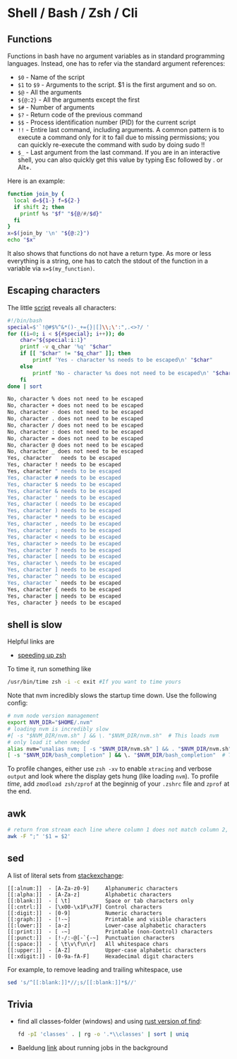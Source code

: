 # Shell / Bash / Zsh / Cli

## Functions

Functions in bash have no argument variables as in standard programming languages. Instead, one has to refer via the standard argument references:

- `$0` - Name of the script
- `$1` to `$9` - Arguments to the script. $1 is the first argument and so on.
- `$@` - All the arguments
- `${@:2}` - All the arguments except the first
- `$#` - Number of arguments
- `$?` - Return code of the previous command
- `$$` - Process identification number (PID) for the current script
- `!!` - Entire last command, including arguments. A common pattern is to execute a command only for it to fail due to missing permissions; you can quickly re-execute the command with sudo by doing sudo !!
- `$_` - Last argument from the last command. If you are in an interactive shell, you can also quickly get this value by typing Esc followed by . or Alt+.

Here is an example:

```bash
function join_by {
  local d=${1-} f=${2-}
  if shift 2; then
    printf %s "$f" "${@/#/$d}"
  fi
}
x=$(join_by '\n' "${@:2}")
echo "$x"
```

It also shows that functions do not have a return type. As more or less everything is a string, one has to catch the stdout of the function in a variable via `x=$(my_function)`.

## Escaping characters

The little [script](https://stackoverflow.com/questions/15783701/which-characters-need-to-be-escaped-when-using-bash) reveals all characters:

```bash
#!/bin/bash
special=$'`!@#$%^&*()-_+={}|[]\\;\':",.<>?/ '
for ((i=0; i < ${#special}; i++)); do
    char="${special:i:1}"
    printf -v q_char '%q' "$char"
    if [[ "$char" != "$q_char" ]]; then
        printf 'Yes - character %s needs to be escaped\n' "$char"
    else
        printf 'No - character %s does not need to be escaped\n' "$char"
    fi
done | sort
```

```bash
No, character % does not need to be escaped
No, character + does not need to be escaped
No, character - does not need to be escaped
No, character . does not need to be escaped
No, character / does not need to be escaped
No, character : does not need to be escaped
No, character = does not need to be escaped
No, character @ does not need to be escaped
No, character _ does not need to be escaped
Yes, character   needs to be escaped
Yes, character ! needs to be escaped
Yes, character " needs to be escaped
Yes, character # needs to be escaped
Yes, character $ needs to be escaped
Yes, character & needs to be escaped
Yes, character ' needs to be escaped
Yes, character ( needs to be escaped
Yes, character ) needs to be escaped
Yes, character * needs to be escaped
Yes, character , needs to be escaped
Yes, character ; needs to be escaped
Yes, character < needs to be escaped
Yes, character > needs to be escaped
Yes, character ? needs to be escaped
Yes, character [ needs to be escaped
Yes, character \ needs to be escaped
Yes, character ] needs to be escaped
Yes, character ^ needs to be escaped
Yes, character ` needs to be escaped
Yes, character { needs to be escaped
Yes, character | needs to be escaped
Yes, character } needs to be escaped
```

## shell is slow

Helpful links are

- [speeding up zsh](https://blog.jonlu.ca/posts/speeding-up-zsh)

To time it, run something like

```bash
/usr/bin/time zsh -i -c exit #If you want to time yours
```

Note that nvm incredibly slows the startup time down. Use the following config:

```bash
# nvm node version management
export NVM_DIR="$HOME/.nvm"
# loading nvm is incredibly slow
#[ -s "$NVM_DIR/nvm.sh" ] && \. "$NVM_DIR/nvm.sh"  # This loads nvm
# only load it when needed
alias nvm="unalias nvm; [ -s "$NVM_DIR/nvm.sh" ] && . "$NVM_DIR/nvm.sh"; nvm $@"
[ -s "$NVM_DIR/bash_completion" ] && \. "$NVM_DIR/bash_completion"  # This loads nvm bash_completion
```

To profile changes, either use `zsh -xv` to enable `xtracing` and verbose `output` and look where the display gets hung (like loading `nvm`). To profile *time*, add  `zmodload zsh/zprof` at the beginnig of your `.zshrc` file and `zprof` at the end.

## awk

```bash
# return from stream each line where column 1 does not match column 2, separation character being ;
awk -F ";" '$1 = $2'
```

## sed

A list of literal sets from [stackexchange](https://unix.stackexchange.com/questions/102008/how-do-i-trim-leading-and-trailing-whitespace-from-each-line-of-some-output):

```quote
[[:alnum:]]  - [A-Za-z0-9]     Alphanumeric characters
[[:alpha:]]  - [A-Za-z]        Alphabetic characters
[[:blank:]]  - [ \t]           Space or tab characters only
[[:cntrl:]]  - [\x00-\x1F\x7F] Control characters
[[:digit:]]  - [0-9]           Numeric characters
[[:graph:]]  - [!-~]           Printable and visible characters
[[:lower:]]  - [a-z]           Lower-case alphabetic characters
[[:print:]]  - [ -~]           Printable (non-Control) characters
[[:punct:]]  - [!-/:-@[-`{-~]  Punctuation characters
[[:space:]]  - [ \t\v\f\n\r]   All whitespace chars
[[:upper:]]  - [A-Z]           Upper-case alphabetic characters
[[:xdigit:]] - [0-9a-fA-F]     Hexadecimal digit characters
```

For example, to remove leading and trailing whitespace, use

```bash
sed 's/^[[:blank:]]*//;s/[[:blank:]]*$//'
```

## Trivia

- find all classes-folder (windows) and using [rust version of find](https://github.com/sharkdp/fd):

    ```bash
    fd -pI 'classes' . | rg -o '.*\\classes' | sort | uniq
    ```

- Baeldung [link](https://www.baeldung.com/linux/job-control-disown-nohup) about running jobs in the background
